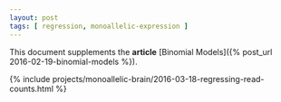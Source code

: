 ```yaml
---
layout: post
tags: [ regression, monoallelic-expression ]
---
```


This document supplements the **article** [Binomial Models]({% post_url 2016-02-19-binomial-models %}).

{% include projects/monoallelic-brain/2016-03-18-regressing-read-counts.html %}
